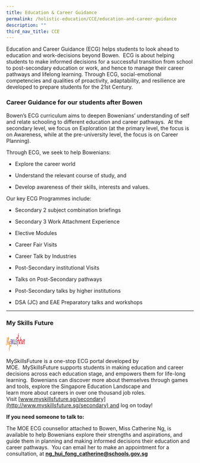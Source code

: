 ```yaml
---
title: Education & Career Guidance
permalink: /holistic-education/CCE/education-and-career-guidance
description: ""
third_nav_title: CCE
---
```

Education and Career Guidance (ECG) helps students to look ahead to education and work-decisions beyond Bowen.  ECG is about helping students to make informed decisions for a successful transition from school to post-secondary education or work, and hence to manage their career pathways and lifelong learning. Through ECG, social-emotional competencies and qualities of proactivity, adaptability, and resilience are developed to prepare students for the 21st Century.

### Career Guidance for our students after Bowen

Bowen’s ECG curriculum aims to deepen Bowenians’ understanding of self and relate schooling to different education and career pathways.  At the secondary level, we focus on Exploration (at the primary level, the focus is on Awareness, while at the pre-university level, the focus is on Career Planning).

Through ECG, we seek to help Bowenians:

*   Explore the career world  
    
*   Understand the relevant course of study, and  
    
*   Develop awareness of their skills, interests and values. 

Our key ECG Programmes include:

*   Secondary 2 subject combination briefings  
    
*   Secondary 3 Work Attachment Experience  
    
*   Elective Modules  
    
*   Career Fair Visits  
    
*   Career Talk by Industries  
    
*   Post-Secondary institutional Visits  
    
*   Talks on Post-Secondary pathways  
    
*   Post-Secondary talks by higher institutions  
    
*   DSA (JC) and EAE Preparatory talks and workshops

------

### My Skills Future

<p><a href="https://www.myskillsfuture.gov.sg/content/student/en/secondary.html">
<img src="/images/logo_myskillsfuture.png" width="50" height="50">
</a></p>

MySkillsFuture is a one-stop ECG portal developed by MOE.  MySkillsFuture supports students in making education and career decisions across each education stage, and empowers them for life-long learning.  Bowenians can discover more about themselves through games and tools, explore the Singapore Education Landscape and learn more about careers in over one thousand job roles.  Visit [www.myskillsfuture.sg/secondary](http://www.myskillsfuture.sg/secondary) and log on today!

  

**If you need someone to talk to:**

The MOE ECG counsellor attached to Bowen, Miss Catherine Ng, is available to help Bowenians explore their strengths and aspirations, and guide them in planning and making informed decisions their education and career pathways.  You can email her to make an appointment for a consultation, at [**ng\_hui\_fong\_catherine@schools.gov.sg**](mailto:ng_hui_fong_catherine@schools.gov.sg)